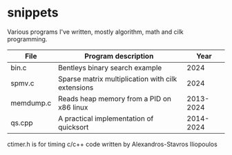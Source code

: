 # snippets
Various programs I've written, mostly algorithm, math and cilk programming.

File | Program description | Year |
--- | --- | --- | 
bin.c | Bentleys binary search example | 2024 |
spmv.c | Sparse matrix multiplication with cilk extensions | 2024 |
memdump.c | Reads heap memory from a PID on x86 linux | 2013-2024 |
qs.cpp | A practical implementation of quicksort | 2014-2024 |

ctimer.h is for timing c/c++ code written by Alexandros-Stavros Iliopoulos
